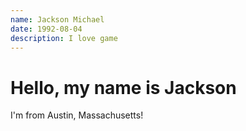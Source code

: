 ```yaml
---
name: Jackson Michael
date: 1992-08-04
description: I love game
---
```

# Hello, my name is Jackson

I'm from Austin, Massachusetts!